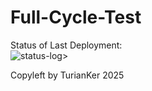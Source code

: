 # Full-Cycle-Test
Status of Last Deployment: <br>
![status-log](https://github.com/TurianKer/Full-Cycle-Test/actions/workflows/Git-Automation-Base/badge.svg)><br> <!-- name в файле а не название файла --> 

Copyleft by TurianKer 2025
